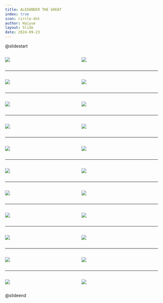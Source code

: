 ```yaml
---
title: ALEXANDER THE GREAT
index: true
icon: circle-dot
author: Haiyue
layout: Slide
date: 2024-09-23
---
```

 
@slidestart

<div style="display:flex">
<div style="flex:1">

![](https://raw.githubusercontent.com/yclord/reading/refs/heads/master/english/Level-Z/ALEXANDER%20THE%20GREAT/001.webp)
</div>
<div style="flex:1">

![](https://raw.githubusercontent.com/yclord/reading/refs/heads/master/english/Level-Z/ALEXANDER%20THE%20GREAT/002.webp)
</div>
</div>

---

<div style="display:flex">
<div style="flex:1">

![](https://raw.githubusercontent.com/yclord/reading/refs/heads/master/english/Level-Z/ALEXANDER%20THE%20GREAT/003.webp)
</div>
<div style="flex:1">

![](https://raw.githubusercontent.com/yclord/reading/refs/heads/master/english/Level-Z/ALEXANDER%20THE%20GREAT/004.webp)
</div>
</div>

---

<div style="display:flex">
<div style="flex:1">

![](https://raw.githubusercontent.com/yclord/reading/refs/heads/master/english/Level-Z/ALEXANDER%20THE%20GREAT/005.webp)
</div>
<div style="flex:1">

![](https://raw.githubusercontent.com/yclord/reading/refs/heads/master/english/Level-Z/ALEXANDER%20THE%20GREAT/006.webp)
</div>
</div>

---

<div style="display:flex">
<div style="flex:1">

![](https://raw.githubusercontent.com/yclord/reading/refs/heads/master/english/Level-Z/ALEXANDER%20THE%20GREAT/007.webp)
</div>
<div style="flex:1">

![](https://raw.githubusercontent.com/yclord/reading/refs/heads/master/english/Level-Z/ALEXANDER%20THE%20GREAT/008.webp)
</div>
</div>

---

<div style="display:flex">
<div style="flex:1">

![](https://raw.githubusercontent.com/yclord/reading/refs/heads/master/english/Level-Z/ALEXANDER%20THE%20GREAT/009.webp)
</div>
<div style="flex:1">

![](https://raw.githubusercontent.com/yclord/reading/refs/heads/master/english/Level-Z/ALEXANDER%20THE%20GREAT/010.webp)
</div>
</div>

---

<div style="display:flex">
<div style="flex:1">

![](https://raw.githubusercontent.com/yclord/reading/refs/heads/master/english/Level-Z/ALEXANDER%20THE%20GREAT/011.webp)
</div>
<div style="flex:1">

![](https://raw.githubusercontent.com/yclord/reading/refs/heads/master/english/Level-Z/ALEXANDER%20THE%20GREAT/012.webp)
</div>
</div>

---

<div style="display:flex">
<div style="flex:1">

![](https://raw.githubusercontent.com/yclord/reading/refs/heads/master/english/Level-Z/ALEXANDER%20THE%20GREAT/013.webp)
</div>
<div style="flex:1">

![](https://raw.githubusercontent.com/yclord/reading/refs/heads/master/english/Level-Z/ALEXANDER%20THE%20GREAT/014.webp)
</div>
</div>

---

<div style="display:flex">
<div style="flex:1">

![](https://raw.githubusercontent.com/yclord/reading/refs/heads/master/english/Level-Z/ALEXANDER%20THE%20GREAT/015.webp)
</div>
<div style="flex:1">

![](https://raw.githubusercontent.com/yclord/reading/refs/heads/master/english/Level-Z/ALEXANDER%20THE%20GREAT/016.webp)
</div>
</div>

---

<div style="display:flex">
<div style="flex:1">

![](https://raw.githubusercontent.com/yclord/reading/refs/heads/master/english/Level-Z/ALEXANDER%20THE%20GREAT/017.webp)
</div>
<div style="flex:1">

![](https://raw.githubusercontent.com/yclord/reading/refs/heads/master/english/Level-Z/ALEXANDER%20THE%20GREAT/018.webp)
</div>
</div>

---

<div style="display:flex">
<div style="flex:1">

![](https://raw.githubusercontent.com/yclord/reading/refs/heads/master/english/Level-Z/ALEXANDER%20THE%20GREAT/019.webp)
</div>
<div style="flex:1">

![](https://raw.githubusercontent.com/yclord/reading/refs/heads/master/english/Level-Z/ALEXANDER%20THE%20GREAT/020.webp)
</div>
</div>

---

<div style="display:flex">
<div style="flex:1">

![](https://raw.githubusercontent.com/yclord/reading/refs/heads/master/english/Level-Z/ALEXANDER%20THE%20GREAT/021.webp)
</div>
<div style="flex:1">

![](https://raw.githubusercontent.com/yclord/reading/refs/heads/master/english/Level-Z/ALEXANDER%20THE%20GREAT/022.webp)
</div>
</div>

@slideend
